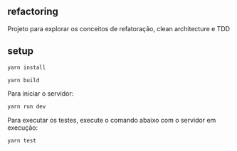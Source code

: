 ## refactoring

Projeto para explorar os conceitos de refatoração, clean architecture e TDD

## setup

```bash
yarn install
```

```bash
yarn build
```

Para iniciar o servidor:

```bash
yarn run dev
```

Para executar os testes, execute o comando abaixo com o servidor em execução:

```bash
yarn test
```


